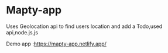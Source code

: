 # Mapty-app
Uses Geolocation api to find users location and add a Todo,used api,node.js,js

Demo app :https://mapty-app.netlify.app/
